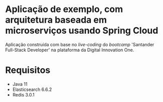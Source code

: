 # Aplicação de exemplo, com arquitetura baseada em microserviços usando Spring Cloud
Aplicação construída com base no _live-coding_ do _bootcamp_ 'Santander Full-Stack Developer' na plataforma da Digital Innovation One.

# Requisitos
* Java 11
* Elasticsearch 6.6.2
* Redis 3.0.1